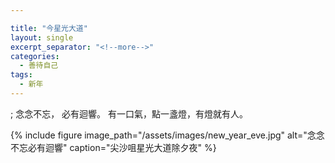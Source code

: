 ```yaml
---

title: "今星光大道"
layout: single
excerpt_separator: "<!--more-->"
categories:
  - 善待自己
tags:
  - 新年
---
```

;
念念不忘， 必有迴響。
有一口氣，點一盞燈，有燈就有人。

{% include figure image_path="/assets/images/new_year_eve.jpg" alt="念念不忘必有迴響" caption="尖沙咀星光大道除夕夜" %}

